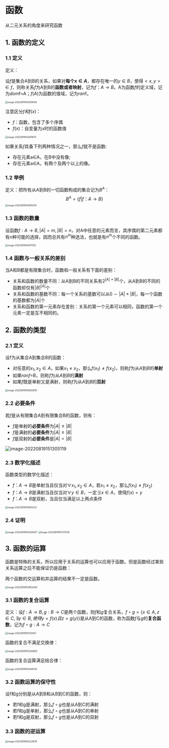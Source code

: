 # 函数

从二元关系的角度来研究函数

## 1. 函数的定义

### 1.1 定义

定义：

设$f$是集合A到B的关系，如果对**每个$x\in A$**，都存在唯一的$y\in B$，使得$<x,y>\in f$，则称关系$f$为A到B的**函数或者映射**，记为$f：A\rightarrow B$。A为函数$f$的定义域，记为$dom$f=A；$f(A)$为函数的值域，记为*ran*f。

<img src="https://cdn.jsdelivr.net/gh/Holmes233666/blogImage@main/img/2022/08/19/92930ec52bd3cee27d88cef9591d8e33-image-20220819142558104-278033.png" alt="image-20220819142558104" style="zoom:50%;" />

注意区分$f和f(x)$：

- $f$：函数，包含了多个序偶
- $f(x)$：自变量为$x$时的函数值

<img src="https://cdn.jsdelivr.net/gh/Holmes233666/blogImage@main/img/2022/08/19/a4cbdcf8ec198cc2559db0c8e467354e-image-20220819142811670-405ef0.png" alt="image-20220819142811670" style="zoom:50%;" />

如果关系$f$具备下列两种情况之一，那么$f$就不是函数:

- 存在元素a∈A，在B中没有像;
- 存在元素a∈A，有两个及两个以上的像。

### 1.2 举例

定义：把所有从A到B的一切函数构成的集合记为$B^A$：
$$
B^A=\{f|f：A\rightarrow B\}
$$
<img src="https://cdn.jsdelivr.net/gh/Holmes233666/blogImage@main/img/2022/08/19/cd34fd4518312cc458846d0c0856e634-image-20220819143810218-2abec2.png" alt="image-20220819143810218" style="zoom:50%;" />

### 1.3 函数的数量

设函数$f:A\rightarrow B,|A|=m,|B|=n$，对A中任意的元素而言，其序偶的第二元素都有n种可能的选择，因而总共有$n^m$种选法，也就是有$n^m$个不同的函数。

<img src="https://cdn.jsdelivr.net/gh/Holmes233666/blogImage@main/img/2022/08/19/91edf23bd46f30ede43e7d6b45af3f2f-image-20220819144117102-142c76.png" alt="image-20220819144117102" style="zoom:50%;" />

### 1.4 函数与一般关系的差别

当A和B都是有限集合时，函数和一般关系有下面的差别：

- 关系和函数的数量不同：从A到B的不同关系有$2^{|A|\times|B|}$个，从A到B的不同的函数却仅有$|B|^{|A|}$个
- 关系和函数的基数不同：每一个关系的基数可以从$0\sim |A|\times|B|$，每一个函数的基数都为$|A|$个
- 关系和函数的第一元素存在差别：关系的第一个元素可以相同，函数的第一个元素一定是互不相同的。

## 2. 函数的类型

### 2.1 定义

设f为从集合A到集合B的函数：

- 对任意的$x_1,x_2\in A$，如果$x_1\neq x_2$，那么$f(x_1)\neq f(x_2)$，则称$f$为从$A$到$B$的**单射**
- 如果*ranf*=B，则称$f$为从$A$到$B$的**满射**
- 如果$f$​既是单射又是满射，则称$f$为从$A$到$B$的**双射**

<img src="https://cdn.jsdelivr.net/gh/Holmes233666/blogImage@main/img/2022/08/19/6ce112c9f92150439bedbc4e73cb41fa-image-20220819150630618-def9a2.png" alt="image-20220819150630618" style="zoom:50%;" />

### 2.2 必要条件

若$f$是从有限集合A到有限集合B的函数，则有：

- $f$是单射的**必要条件**为$|A|\leq |B|$
- $f$是满射的**必要条件**为$|A|\geq |B|$
- $f$是双射的**必要条件**是$|A|=|B|$

![image-20220819151305119](https://cdn.jsdelivr.net/gh/Holmes233666/blogImage@main/img/2022/08/19/ad3993612d4429031a44471b35298313-image-20220819151305119-d2757d.png)

### 2.3 数学化描述

函数类型的数学化描述：

- $f：A\rightarrow B$是单射当且仅当对$\forall x_1,x_2\in A$，若$x_1\neq x_2$，那么$f(x_1)\neq f(x_2)$
- $f：A\rightarrow B$是满射当且仅当对$\forall y\in B$，一定$\exists x\in A$，使得$f(x) = y$
- $f：A\rightarrow B$是双射，当且仅当满足以上两点条件

<img src="https://cdn.jsdelivr.net/gh/Holmes233666/blogImage@main/img/2022/08/19/ab0626e95e6347925ff0b4e8f6c85174-image-20220819151645223-4f10ef.png" alt="image-20220819151645223" style="zoom:50%;" />

### 2.4 证明

<img src="https://cdn.jsdelivr.net/gh/Holmes233666/blogImage@main/img/2022/08/19/7e6210f102acdfb260760fcd53c44195-image-20220819152404427-da46ad.png" alt="image-20220819152404427" style="zoom:50%;" />

<img src="https://cdn.jsdelivr.net/gh/Holmes233666/blogImage@main/img/2022/08/19/fc4343b78307d9693411c0e62ced8428-image-20220819153721139-d958ec.png" alt="image-20220819153721139" style="zoom:50%;" />

## 3. 函数的运算

函数是特殊的关系，所以应用于关系的运算也可以应用于函数。但是函数经过某些关系运算之后不能保证仍是函数：

两个函数的交运算和并运算的结果不一定是函数。

<img src="https://cdn.jsdelivr.net/gh/Holmes233666/blogImage@main/img/2022/08/19/4cc4eb4acb2a6499812806473586b881-image-20220819153952400-974bb8.png" alt="image-20220819153952400" style="zoom:50%;" />

### 3.1 函数的复合运算

定义：设$f:A\rightarrow B,g: B\rightarrow C$是两个函数，则$f$和$g$复合关系，$f\circ g=\{x\in A, z\in C,\exists y\in B,使得y=f(x)且z=g(y)\}$是从A到C的函数，称为函数$f$与$g$的**复合函数**，记为$f\circ g:A\rightarrow C$

<img src="https://cdn.jsdelivr.net/gh/Holmes233666/blogImage@main/img/2022/08/19/b5989cc72419ec328e5c0ed41ae49eef-image-20220819155112457-1e9ac3.png" alt="image-20220819155112457" style="zoom:50%;" />

函数的复合不满足交换律：

<img src="https://cdn.jsdelivr.net/gh/Holmes233666/blogImage@main/img/2022/08/19/615a8f804f58ef9e0dae0074b5690062-image-20220819155200693-380899.png" alt="image-20220819155200693" style="zoom:50%;" />

函数的复合运算满足结合律：

<img src="https://cdn.jsdelivr.net/gh/Holmes233666/blogImage@main/img/2022/08/19/7a636b8d5c0ba4d58b57412f12824691-image-20220819155448742-cfead4.png" alt="image-20220819155448742" style="zoom:50%;" />

### 3.2 函数运算的保守性

设f和g分别是从A到B和从B到C的函数，则：

- 若f和g是满射，那么$f\circ g$也是从A到C的满射
- 若f和g是单射，那么$f\circ g$也是从A到C的单射
- 若f和g是双射，那么$f\circ g$也是从A到C的双射

### 3.3 函数的逆运算

<img src="https://cdn.jsdelivr.net/gh/Holmes233666/blogImage@main/img/2022/08/19/5ba3f38c7f1443c39077551539a6156d-image-20220819162223676-d04186.png" alt="image-20220819162223676" style="zoom:50%;" />